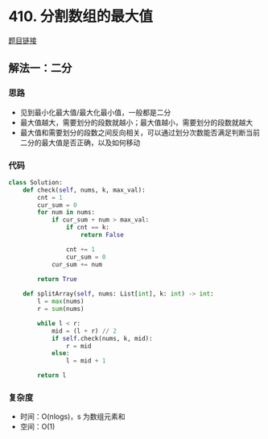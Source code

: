 # 410. 分割数组的最大值

[题目链接](https://leetcode.cn/problems/split-array-largest-sum/description/)

## 解法一：二分

### 思路

- 见到最小化最大值/最大化最小值，一般都是二分
- 最大值越大，需要划分的段数就越小；最大值越小，需要划分的段数就越大
- 最大值和需要划分的段数之间反向相关，可以通过划分次数能否满足判断当前二分的最大值是否正确，以及如何移动

### 代码

```py
class Solution:
    def check(self, nums, k, max_val):
        cnt = 1
        cur_sum = 0
        for num in nums:
            if cur_sum + num > max_val:
                if cnt == k:
                    return False

                cnt += 1
                cur_sum = 0
            cur_sum += num
        
        return True

    def splitArray(self, nums: List[int], k: int) -> int:
        l = max(nums)
        r = sum(nums)

        while l < r:
            mid = (l + r) // 2
            if self.check(nums, k, mid):
                r = mid
            else:
                l = mid + 1

        return l
```

### 复杂度

- 时间：O(nlogs)，s 为数组元素和
- 空间：O(1)
